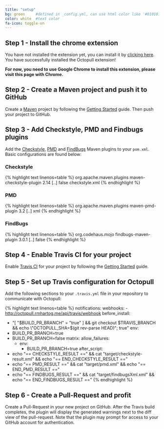```yaml
---
title: "setup"
bg: green     #defined in _config.yml, can use html color like '#010101'
color: white  #text color
fa-icon: toggle-on
---
```


## Step 1 - Install the chrome extension

<p class="show-chrome">
	<span class="show-octopull-not-installed">
		You have not installed the extension yet, you can install it by <a href="#" class="btn" onclick="if(chrome) chrome.webstore.install();"><i class="fa fa-download"></i> clicking here</a>.
	</span>
	<span class="show-octopull-installed">
		You have successfully installed the Octopull extension!
	</span>
</p>

<p class="show-not-chrome">
	<b>For now, you need to use Google Chrome to install this extension, please visit this page with Chrome.</b>
</p>

## Step 2 - Create a Maven project and push it to GitHub

Create a [Maven](https://maven.apache.org/) project by following the [Getting Started](https://maven.apache.org/guides/getting-started/index.html) guide. Then push your project to GitHub.

## Step 3 - Add Checkstyle, PMD and Findbugs plugins

Add the [Checkstyle](https://maven.apache.org/plugins/maven-checkstyle-plugin/), [PMD](http://maven.apache.org/plugins/maven-pmd-plugin/) and [FindBugs](https://gleclaire.github.io/findbugs-maven-plugin/index.html) Maven plugins to your `pom.xml`. Basic configurations are found below:

### Checkstyle

{% highlight text linenos=table %}
<plugin>
 <groupId>org.apache.maven.plugins</groupId>
 <artifactId>maven-checkstyle-plugin</artifactId>
 <version>2.14</version>
 [..]
 <configuration>
   <failOnViolation>false</failOnViolation>
   <configLocation>checkstyle.xml</configLocation>
 </configuration>
</plugin>
{% endhighlight %}

### PMD

{% highlight text linenos=table %}
<plugin>
 <groupId>org.apache.maven.plugins</groupId>
 <artifactId>maven-pmd-plugin</artifactId>
 <version>3.2</version>
 [..]
 <configuration>
   <format>xml</format>
 </configuration>
</plugin>
{% endhighlight %}

### FindBugs

{% highlight text linenos=table %}
<plugin>
 <groupId>org.codehaus.mojo</groupId>
 <artifactId>findbugs-maven-plugin</artifactId>
 <version>3.0.1</version>
 [..]
 <configuration>
   <failOnError>false</failOnError>
 </configuration>
</plugin>
{% endhighlight %}

## Step 4 - Enable Travis CI for your project

Enable [Travis CI](https://travis-ci.com/) for your project by following the [Getting Started](http://docs.travis-ci.com/user/getting-started/) guide.

## Step 5 - Set up Travis configuration for Octopull

Add the following sections to your `.travis.yml` file in your repository to communicate with Octopull:

{% highlight text linenos=table %}
notifications:
  webhooks:
    - http://octopull.rmhartog.me/api/travis/webhook
before_install:
  - "[ \"$BUILD_PR_BRANCH\" = \"true\" ] && git checkout $TRAVIS_BRANCH && echo \"OCTOPULL_SHA=$(git rev-parse HEAD)\"; true"
env:
  - BUILD_PR_BRANCH=true
  - BUILD_PR_BRANCH=false
matrix:
  allow_failures:
    - env:
      - BUILD_PR_BRANCH=true
after_script:
  - echo "== CHECKSTYLE_RESULT ==" && cat "target/checkstyle-result.xml" && echo "== END_CHECKSTYLE_RESULT =="
  - echo "== PMD_RESULT ==" && cat "target/pmd.xml" && echo "== END_PMD_RESULT =="
  - echo "== FINDBUGS_RESULT ==" && cat "target/findbugsXml.xml" && echo "== END_FINDBUGS_RESULT =="
{% endhighlight %}

## Step 6 - Create a Pull-Request and profit

Create a Pull-Request in your new project on GitHub. After the Travis build completes, the plugin will display the generated warnings next to the diff view of the pull-request. Note that the plugin may prompt for access to your GitHub account for authentication.